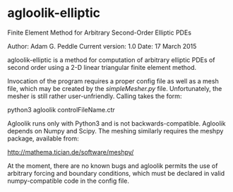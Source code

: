 # agloolik-elliptic
Finite Element Method for Arbitrary Second-Order Elliptic PDEs

Author: Adam G. Peddle
Current version: 1.0
Date: 17 March 2015

agloolik-elliptic is a method for computation of arbitrary
elliptic PDEs of second order using a 2-D linear triangular
finite element method.

Invocation of the program requires a proper config file
as well as a mesh file, which may be created by the
*simpleMesher.py* file. Unfortunately, the mesher is still
rather user-unfriendly. Calling takes the form:

python3 agloolik controlFileName.ctr

Agloolik runs only with Python3 and is not backwards-compatible.
Agloolik depends on Numpy and Scipy. The meshing similarly
requires the meshpy package, available from:

http://mathema.tician.de/software/meshpy/

At the moment, there are no known bugs and agloolik permits the
use of arbitrary forcing and boundary conditions, which must be
declared in valid numpy-compatible code in the config file.
